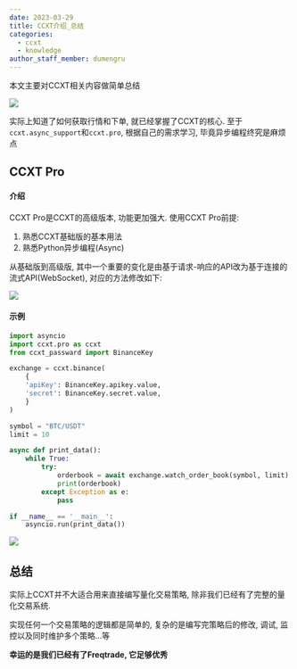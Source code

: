 ```yaml
---
date: 2023-03-29
title: CCXT介绍_总结
categories:
  - ccxt
  - knowledge
author_staff_member: dumengru
---
```


本文主要对CCXT相关内容做简单总结

![]({{site.baseurl}}/images/ccxt_logo.png)

实际上知道了如何获取行情和下单, 就已经掌握了CCXT的核心. 至于`ccxt.async_support`和`ccxt.pro`, 根据自己的需求学习, 毕竟异步编程终究是麻烦点

## CCXT Pro

#### 介绍

CCXT Pro是CCXT的高级版本, 功能更加强大. 使用CCXT Pro前提:
1. 熟悉CCXT基础版的基本用法
2. 熟悉Python异步编程(Async)

从基础版到高级版, 其中一个重要的变化是由基于请求-响应的API改为基于连接的流式API(WebSocket), 对应的方法修改如下:

![]({{site.baseurl}}/images/202303081049.png)

#### 示例

```python
import asyncio
import ccxt.pro as ccxt
from ccxt_passward import BinanceKey

exchange = ccxt.binance(
    {
    'apiKey': BinanceKey.apikey.value,
    'secret': BinanceKey.secret.value,
    }
)

symbol = "BTC/USDT"
limit = 10

async def print_data():
    while True:
        try:
            orderbook = await exchange.watch_order_book(symbol, limit)
            print(orderbook)
        except Exception as e:
            pass

if __name__ == '__main__':
    asyncio.run(print_data())
```

![]({{site.baseurl}}/images/202303081054.png)


## 总结

实际上CCXT并不大适合用来直接编写量化交易策略, 除非我们已经有了完整的量化交易系统. 

实现任何一个交易策略的逻辑都是简单的, 复杂的是编写完策略后的修改, 调试, 监控以及同时维护多个策略...等

**幸运的是我们已经有了Freqtrade, 它足够优秀**
